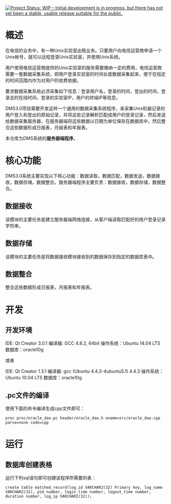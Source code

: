 [![Project Status: WIP – Initial development is in progress, but there has not yet been a stable, usable release suitable for the public.](http://www.repostatus.org/badges/latest/wip.svg)](http://www.repostatus.org/#wip)

# 概述

在电信的业务中，有一种Unix实验室出租业务。只要用户向电信运营商申请一个Unix帐号，就可以远程登录Unix实验室，并使用Unix系统。

用户使用电信运营商提供的Unix实验室的服务需要缴纳一定的费用，电信运营商需要一套数据采集系统，把用户登录实验室的时间长度数据采集起来，便于在指定的时间范围内作为对用户的收费依据。

要求数据采集系统必须采集如下信息：登录用户名，登录的时间，登出的时间，登录总的在线时间，登录的实验室IP，用户的终端IP等信息。

DMS3.0项目需要开发这样一个通用的数据采集系统程序，来采集Unix机器记录的用户登入和登出的原始记录，并将这些记录解析匹配成用户的登录记录，然后发送给数据采集服务器，在服务器端将这些数据以日期为单位保存在数据库中，然后整合这些数据形成日报表，月报表和年报表。

本仓库为DMS系统的**服务器端程序**。

# 核心功能

DMS3.0系统主要实现以下核心功能：数据读取，数据匹配，数据发送，数据接收，数据存储，数据整合。服务器端程序主要负责：数据接收，数据存储，数据整合。

## 数据接收

该模块的主要任务是建立服务器端网络连接，从客户端读取匹配好的用户登录记录字符串。

## 数据存储

该模块的主要任务是将数据接收模块接收到的数据保存到指定的数据库表中。

## 数据整合

整合这些数据形成日报表，月报表和年报表。

# 开发

## 开发环境

IDE: Qt Creator 3.0.1
编译器: GCC 4.8.2, 64bit
操作系统：Ubuntu 14.04 LTS
数据库：oracle10g

或者

IDE: Qt Creator 1.3.1
编译器: gcc (Ubuntu 4.4.3-4ubuntu5.1) 4.4.3
操作系统：Ubuntu 10.04 LTS
数据库：oracle10g

## .pc文件的编译

使用下面的命令编译生成cpp文件即可：

```
proc proc/oracle_dao.pc header/oracle_dao.h oname=src/oracle_dao.cpp parse=none code=cpp
```

# 运行

## 数据库创建表格

运行下列sql语句即可创建该程序所需要的表：

```
create table matched_record(log_id VARCHAR2(32) Primary key, log_name VARCHAR2(32), pid number, login_time number, logout_time number, duration number, log_ip VARCHAR2(32));
```

